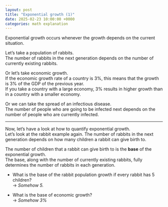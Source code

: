 ```yaml
---
layout: post
title: "Exponential growth (1)"
date: 2025-02-23 10:00:00 +0000
categories: math explanation
---
```


Exponential growth occurs whenever the growth depends on the current situation.

Let’s take a population of rabbits.  
The number of rabbits in the next generation depends on the number of currently existing rabbits.

Or let’s take economic growth.  
If the economic growth rate of a country is 3%, this means that the growth is 3% of the GDP of the previous year.  
If you take a country with a large economy, 3% results in higher growth than in a country with a smaller economy.

Or we can take the spread of an infectious disease.  
The number of people who are going to be infected next depends on the number of people who are currently infected.

---

Now, let’s have a look at how to quantify exponential growth.  
Let’s look at the rabbit example again. The number of rabbits in the next generation depends on how many children a rabbit can give birth to.  

The number of children that a rabbit can give birth to is the **base** of the exponential growth.  
The base, along with the number of currently existing rabbits, fully determines the number of rabbits in each generation.

- What is the base of the rabbit population growth if every rabbit has 5 children?  
  → *Somehow 5.*

- What is the base of economic growth?  
  → *Somehow 3%*
